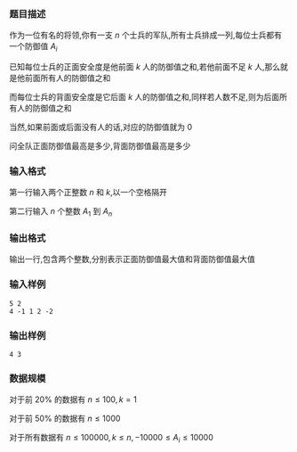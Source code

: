 ### 题目描述
作为一位有名的将领,你有一支 $n$ 个士兵的军队,所有士兵排成一列,每位士兵都有一个防御值 $A_i$

已知每位士兵的正面安全度是他前面 $k$ 人的防御值之和,若他前面不足 $k$ 人,那么就是他前面所有人的防御值之和

而每位士兵的背面安全度是它后面 $k$ 人的防御值之和,同样若人数不足,则为后面所有人的防御值之和

当然,如果前面或后面没有人的话,对应的防御值就为 $0$

问全队正面防御值最高是多少,背面防御值最高是多少
### 输入格式
第一行输入两个正整数 $n$ 和 $k$,以一个空格隔开

第二行输入 $n$ 个整数 $A_1$ 到 $A_n$
### 输出格式
输出一行,包含两个整数,分别表示正面防御值最大值和背面防御值最大值
### 输入样例
```
5 2
4 -1 1 2 -2
```
### 输出样例
```
4 3
```
### 数据规模
对于前 $20\%$ 的数据有 $n \leq 100,k=1$

对于前 $50\%$ 的数据有 $n \leq 1000$

对于所有数据有 $n \leq 100000, k \leq n, -10000 \leq A_i \leq 10000$